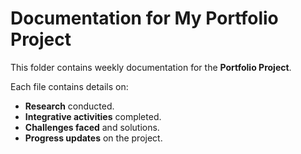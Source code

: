 # Documentation for My Portfolio Project

This folder contains weekly documentation for the **Portfolio Project**.

Each file contains details on:
- **Research** conducted.
- **Integrative activities** completed.
- **Challenges faced** and solutions.
- **Progress updates** on the project.